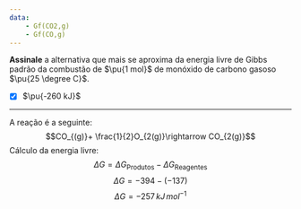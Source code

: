 ```yaml
---
data:
    - Gf(CO2,g)
    - Gf(CO,g)
---
```


**Assinale** a alternativa que mais se aproxima da energia livre de Gibbs padrão da combustão de $\pu{1 mol}$ de monóxido de carbono gasoso $\pu{25 \degree C}$.

- [x] $\pu{-260 kJ}$

---

A reação é a seguinte:
$$CO_{(g)}+ \frac{1}{2}O_{2(g)}\rightarrow CO_{2(g)}$$
Cálculo da energia livre:
$$\Delta G= \Delta G_{\text{Produtos}}- \Delta G_{\text{Reagentes}}$$
$$\Delta G=-394-(-137)$$
$$\Delta G=-257\,kJ\,mol^{-1}$$
